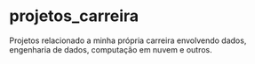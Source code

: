 # projetos_carreira
Projetos relacionado a minha própria carreira envolvendo dados, engenharia de dados, computação em nuvem e outros.
